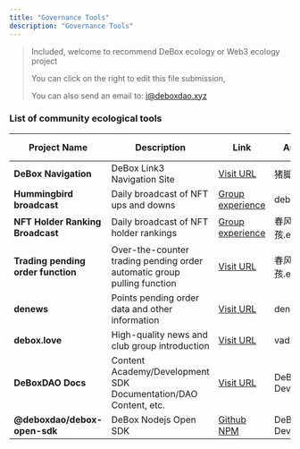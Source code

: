 ```yaml
---
title: "Governance Tools"
description: "Governance Tools"
---
```


> Included, welcome to recommend DeBox ecology or Web3 ecology project
>
> You can click on the right to edit this file submission,
>
> You can also send an email to: i@deboxdao.xyz
>

### List of community ecological tools


| **Project Name**                    | **Description**                | **Link**          | **Author**       | **Online Date**  | **Maintenance** |
|------------------------------|-----------------------|--------------------------------------------------------------------|--------------|-----------|----------|
| **DeBox Navigation**                | DeBox Link3 Navigation Site       | [Visit URL](https://link3.to/QAQKM2GP)                                          | 猪脚三          | 2023.1.29 | ✅        |
| **Hummingbird broadcast**                  | Daily broadcast of NFT ups and downs           | [Group experience](https://debox.site/group/oo0epp4y)                                  | debox-tq     | 2023.4.15 | ✅        |
| **NFT Holder Ranking Broadcast**            | Daily broadcast of NFT holder rankings         | [Group experience](https://debox.site/group/ii0k17rp)                                  | 春风超市女孩.eth   | 2023.4.22 | ✅        |
| **Trading pending order function**               | Over-the-counter trading pending order automatic group pulling function          | [Visit URL](http://192.168.1.182:5173)                                                 | 春风超市女孩.eth   | 2023.4.28 | ✅        |
| **denews**                   | Points pending order data and other information             | [Visit URL](https://denews.top)                                                 | denews.bit   | 2023.4.30 | ✅        |
| **debox.love**               | High-quality news and club group introduction          | [Visit URL](https://debox.love)                                                 | vadxq.eth    | 2023.4.7  | ✅        |
| **DeBoxDAO Docs**            | Content Academy/Development SDK Documentation/DAO Content, etc.   | [Visit URL](https://docs.deboxdao.xyz)                                          | DeBoxDAO Developers | 2023.4.20 | ✅        |
| **@deboxdao/debox-open-sdk** | DeBox Nodejs Open SDK | [Github](https://github.com/DeBoxDAO/debox-open-sdk/tree/main/packages/node) [NPM](https://www.npmjs.com/package/@deboxdao/debox-open-sdk) | DeBoxDAO Developers | 2023.5.4  | ✅        |
